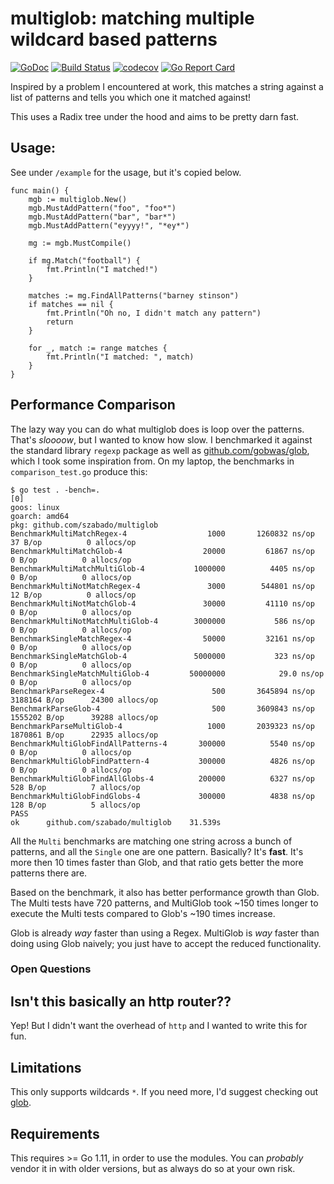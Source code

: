 # multiglob: matching multiple wildcard based patterns 

[![GoDoc](https://godoc.org/github.com/szabado/multiglob?status.svg)](https://godoc.org/github.com/szabado/multiglob)
[![Build Status](https://travis-ci.com/szabado/multiglob.svg?branch=master)](https://travis-ci.com/szabado/multiglob)
[![codecov](https://codecov.io/gh/szabado/multiglob/branch/master/graph/badge.svg)](https://codecov.io/gh/szabado/multiglob)
[![Go Report Card](https://goreportcard.com/badge/github.com/szabado/multiglob)](https://goreportcard.com/report/github.com/szabado/multiglob)

Inspired by a problem I encountered at work, this matches a string against a list of patterns and tells you which
one it matched against!

This uses a Radix tree under the hood and aims to be pretty darn fast.

## Usage:

See under `/example` for the usage, but it's copied below.

```
func main() {
	mgb := multiglob.New()
	mgb.MustAddPattern("foo", "foo*")
	mgb.MustAddPattern("bar", "bar*")
	mgb.MustAddPattern("eyyyy!", "*ey*")

	mg := mgb.MustCompile()

	if mg.Match("football") {
		fmt.Println("I matched!")
	}

	matches := mg.FindAllPatterns("barney stinson")
	if matches == nil {
		fmt.Println("Oh no, I didn't match any pattern")
		return
	}

	for _, match := range matches {
		fmt.Println("I matched: ", match)
	}
}
```

## Performance Comparison

The lazy way you can do what multiglob does is loop over the patterns. That's _sloooow_, but I wanted
to know how slow. I benchmarked it against the standard library `regexp` package as well as 
[github.com/gobwas/glob](https://github.com/gobwas/glob), which I took some inspiration from.
On my laptop, the benchmarks in `comparison_test.go` produce this:

```
$ go test . -bench=.                                                                                                                                                                                                          [0]
goos: linux
goarch: amd64
pkg: github.com/szabado/multiglob
BenchmarkMultiMatchRegex-4            	    1000	   1260832 ns/op	      37 B/op	       0 allocs/op
BenchmarkMultiMatchGlob-4             	   20000	     61867 ns/op	       0 B/op	       0 allocs/op
BenchmarkMultiMatchMultiGlob-4        	 1000000	      4405 ns/op	       0 B/op	       0 allocs/op
BenchmarkMultiNotMatchRegex-4         	    3000	    544801 ns/op	      12 B/op	       0 allocs/op
BenchmarkMultiNotMatchGlob-4          	   30000	     41110 ns/op	       0 B/op	       0 allocs/op
BenchmarkMultiNotMatchMultiGlob-4     	 3000000	       586 ns/op	       0 B/op	       0 allocs/op
BenchmarkSingleMatchRegex-4           	   50000	     32161 ns/op	       0 B/op	       0 allocs/op
BenchmarkSingleMatchGlob-4            	 5000000	       323 ns/op	       0 B/op	       0 allocs/op
BenchmarkSingleMatchMultiGlob-4       	50000000	        29.0 ns/op	       0 B/op	       0 allocs/op
BenchmarkParseRegex-4                 	     500	   3645894 ns/op	 3188164 B/op	   24300 allocs/op
BenchmarkParseGlob-4                  	     500	   3609843 ns/op	 1555202 B/op	   39288 allocs/op
BenchmarkParseMultiGlob-4             	    1000	   2039323 ns/op	 1870861 B/op	   22935 allocs/op
BenchmarkMultiGlobFindAllPatterns-4   	  300000	      5540 ns/op	       0 B/op	       0 allocs/op
BenchmarkMultiGlobFindPattern-4       	  300000	      4826 ns/op	       0 B/op	       0 allocs/op
BenchmarkMultiGlobFindAllGlobs-4      	  200000	      6327 ns/op	     528 B/op	       7 allocs/op
BenchmarkMultiGlobFindGlobs-4         	  300000	      4838 ns/op	     128 B/op	       5 allocs/op
PASS
ok  	github.com/szabado/multiglob	31.539s
```

All the `Multi` benchmarks are matching one string across a bunch of patterns, and all the `Single` one are
one pattern. Basically? It's **fast**. It's more then 10 times faster than Glob, and that ratio gets better the
more patterns there are.

Based on the benchmark, it also has better performance growth than Glob.
The Multi tests have 720 patterns, and MultiGlob took ~150 times longer to execute the Multi tests compared to
Glob's ~190 times increase.

Glob is already _way_ faster than using a Regex. MultiGlob is _way_ faster than doing
using Glob naively; you just have to accept the reduced functionality.

### Open Questions


## Isn't this basically an http router??

Yep! But I didn't want the overhead of `http` and I wanted to write this for fun.

## Limitations

This only supports wildcards `*`. If you need more, I'd suggest checking out [glob](https://github.com/gobwas/glob).

## Requirements

This requires >= Go 1.11, in order to use the modules. You can _probably_ vendor it in with older versions,
but as always do so at your own risk.
